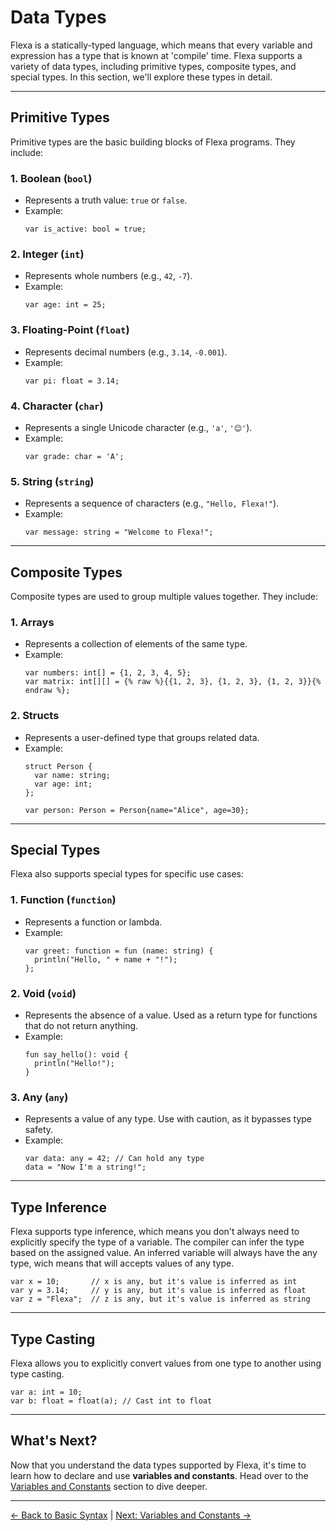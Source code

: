 # Data Types

Flexa is a statically-typed language, which means that every variable and expression has a type that is known at 'compile' time. Flexa supports a variety of data types, including primitive types, composite types, and special types. In this section, we'll explore these types in detail.

---

## Primitive Types

Primitive types are the basic building blocks of Flexa programs. They include:

### 1. **Boolean (`bool`)**
   - Represents a truth value: `true` or `false`.
   - Example:
     ```flexa
     var is_active: bool = true;
     ```

### 2. **Integer (`int`)**
   - Represents whole numbers (e.g., `42`, `-7`).
   - Example:
     ```flexa
     var age: int = 25;
     ```

### 3. **Floating-Point (`float`)**
   - Represents decimal numbers (e.g., `3.14`, `-0.001`).
   - Example:
     ```flexa
     var pi: float = 3.14;
     ```

### 4. **Character (`char`)**
   - Represents a single Unicode character (e.g., `'a'`, `'😊'`).
   - Example:
     ```flexa
     var grade: char = 'A';
     ```

### 5. **String (`string`)**
   - Represents a sequence of characters (e.g., `"Hello, Flexa!"`).
   - Example:
     ```flexa
     var message: string = "Welcome to Flexa!";
     ```

---

## Composite Types

Composite types are used to group multiple values together. They include:

### 1. **Arrays**
   - Represents a collection of elements of the same type.
   - Example:
     ```flexa
     var numbers: int[] = {1, 2, 3, 4, 5};
     var matrix: int[][] = {% raw %}{{1, 2, 3}, {1, 2, 3}, {1, 2, 3}}{% endraw %};
     ```

### 2. **Structs**
   - Represents a user-defined type that groups related data.
   - Example:
     ```flexa
     struct Person {
       var name: string;
       var age: int;
     };

     var person: Person = Person{name="Alice", age=30};
     ```

---

## Special Types

Flexa also supports special types for specific use cases:

### 1. **Function (`function`)**
   - Represents a function or lambda.
   - Example:
     ```flexa
     var greet: function = fun (name: string) {
       println("Hello, " + name + "!");
     };
     ```

### 2. **Void (`void`)**
   - Represents the absence of a value. Used as a return type for functions that do not return anything.
   - Example:
     ```flexa
     fun say_hello(): void {
       println("Hello!");
     }
     ```

### 3. **Any (`any`)**
   - Represents a value of any type. Use with caution, as it bypasses type safety.
   - Example:
     ```flexa
     var data: any = 42; // Can hold any type
     data = "Now I'm a string!";
     ```

---

## Type Inference

Flexa supports type inference, which means you don't always need to explicitly specify the type of a variable. The compiler can infer the type based on the assigned value. An inferred variable will always have the any type, wich means that will accepts values of any type.

```flexa
var x = 10;       // x is any, but it's value is inferred as int
var y = 3.14;     // y is any, but it's value is inferred as float
var z = "Flexa";  // z is any, but it's value is inferred as string
```

---

## Type Casting

Flexa allows you to explicitly convert values from one type to another using type casting.

```flexa
var a: int = 10;
var b: float = float(a); // Cast int to float
```

---

## What's Next?

Now that you understand the data types supported by Flexa, it's time to learn how to declare and use **variables and constants**. Head over to the [Variables and Constants](variables-and-constants) section to dive deeper.

---

[← Back to Basic Syntax](basic-syntax) | [Next: Variables and Constants →](variables-and-constants)

